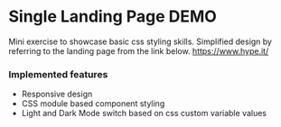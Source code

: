 # Single Landing Page DEMO

Mini exercise to showcase basic css styling skills.
Simplified design by referring to the landing page from the link below.
https://www.hype.it/

### Implemented features

- Responsive design
- CSS module based component styling
- Light and Dark Mode switch based on css custom variable values
